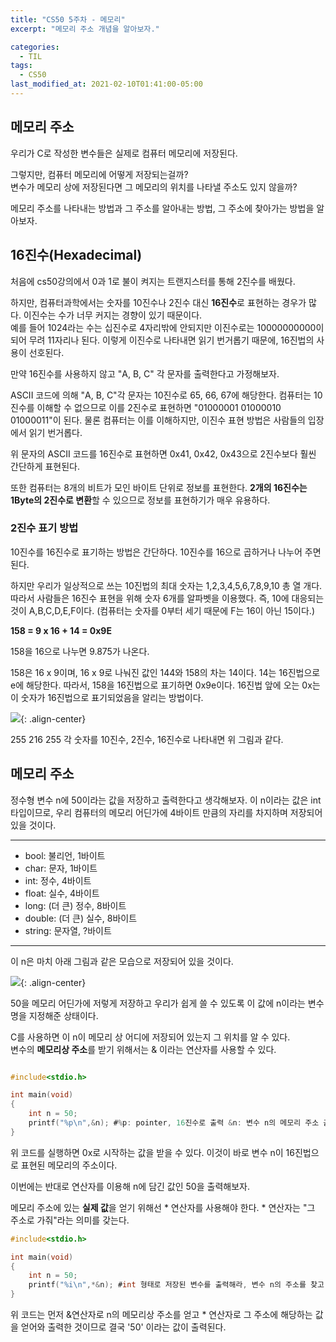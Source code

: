 ```yaml
---
title: "CS50 5주차 - 메모리"
excerpt: "메모리 주소 개념을 알아보자."

categories:
  - TIL
tags:
  - CS50
last_modified_at: 2021-02-10T01:41:00-05:00
---
```


## 메모리 주소

우리가 C로 작성한 변수들은 실제로 컴퓨터 메모리에 저장된다.  

그렇지만, 컴퓨터 메모리에 어떻게 저장되는걸까?  
변수가 메모리 상에 저장된다면 그 메모리의 위치를 나타낼 주소도 있지 않을까?  

메모리 주소를 나타내는 방법과 그 주소를 알아내는 방법, 그 주소에 찾아가는 방법을 알아보자.  
  
  
## 16진수(Hexadecimal)
  
처음에 cs50강의에서 0과 1로 불이 켜지는 트랜지스터를 통해 2진수를 배웠다.  

하지만, 컴퓨터과학에서는 숫자를 10진수나 2진수 대신 **16진수**로 표현하는 경우가 많다. 이진수는 수가 너무 커지는 경향이 있기 때문이다.  
예를 들어 1024라는 수는 십진수로 4자리밖에 안되지만 이진수로는 10000000000이 되어 무려 11자리나 된다. 이렇게 이진수로 나타내면 읽기 번거롭기 때문에, 16진법의 사용이 선호된다.
  
 
만약 16진수를 사용하지 않고 "A, B, C" 각 문자를 출력한다고 가정해보자.  

ASCII 코드에 의해 "A, B, C"각 문자는 10진수로 65, 66, 67에 해당한다. 컴퓨터는 10진수를 이해할 수 없으므로 이를 2진수로 표현하면 "01000001 01000010 01000011"이 된다. 물론 컴퓨터는 이를 이해하지만, 이진수 표현 방법은 사람들의 입장에서 읽기 번거롭다.  

위 문자의 ASCII 코드를 16진수로 표현하면 0x41, 0x42, 0x43으로 2진수보다 훨씬 간단하게 표현된다. 

또한 컴퓨터는 8개의 비트가 모인 바이트 단위로 정보를 표현한다. **2개의 16진수는 1Byte의 2진수로 변환**할 수 있으므로 정보를 표현하기가 매우 유용하다.

### 2진수 표기 방법
  

10진수를 16진수로 표기하는 방법은 간단하다. 10진수를 16으로 곱하거나 나누어 주면 된다.  
  

하지만 우리가 일상적으로 쓰는 10진법의 최대 숫자는 1,2,3,4,5,6,7,8,9,10 총 열 개다. 따라서 사람들은 16진수 표현을 위해 숫자 6개를 알파벳을 이용했다. 즉,  10에 대응되는 것이 A,B,C,D,E,F이다. (컴퓨터는 숫자를 0부터 세기 때문에 F는 16이 아닌 15이다.)  
  
  
**158 = 9 x 16 + 14 = 0x9E**
  
  
158을 16으로 나누면 9.875가 나온다.  

158은 16 x 9이며, 16 x 9로 나눠진 값인 144와 158의 차는 14이다. 14는 16진법으로 e에 해당한다. 따라서, 158을 16진법으로 표기하면 0x9e이다. 16진법 앞에 오는 0x는 이 숫자가 16진법으로 표기되었음을 알리는 방법이다.  
  
  
  
![](https://imageshack.com/i/pobBdhvxp){: .align-center}
  


255 216 255 각 숫자를 10진수, 2진수, 16진수로 나타내면 위 그림과 같다.  
  

## 메모리 주소
  

정수형 변수 n에 50이라는 값을 저장하고 출력한다고 생각해보자. 이 n이라는 값은 int 타입이므로, 우리 컴퓨터의 메모리 어딘가에 4바이트 만큼의 자리를 차지하며 저장되어 있을 것이다.  
  

* * *
  
* bool: 불리언, 1바이트  
* char: 문자, 1바이트  
* int: 정수, 4바이트  
* float: 실수, 4바이트  
* long: (더 큰) 정수, 8바이트  
* double: (더 큰) 실수, 8바이트  
* string: 문자열, ?바이트  
* * *  
  
이 n은 마치 아래 그림과 같은 모습으로 저장되어 있을 것이다.  
  


![](https://imageshack.com/i/pmGm5Jn7p){: .align-center}  
  
  
50을 메모리 어딘가에 저렇게 저장하고 우리가 쉽게 쓸 수 있도록 이 값에 n이라는 변수명을 지정해준 상태이다.  
  
C를 사용하면 이 n이 메모리 상 어디에 저장되어 있는지 그 위치를 알 수 있다.   
변수의 **메모리상 주소**를 받기 위해서는 & 이라는 연산자를 사용할 수 있다.
  

```c

#include<stdio.h>

int main(void)
{
    int n = 50;
    printf("%p\n",&n); #%p: pointer, 16진수로 출력 &n: 변수 n의 메모리 주소 출력
}
```
   

위 코드를 실행하면 0x로 시작하는 값을 받을 수 있다. 이것이 바로 변수 n이 16진법으로 표현된 메모리의 주소이다. 
  
  
이번에는 반대로 연산자를 이용해 n에 담긴 값인 50을 출력해보자.

메모리 주소에 있는 **실제 값**을 얻기 위해선 * 연산자를 사용해야 한다. * 연산자는 "그 주소로 가줘"라는 의미를 갖는다. 
  
  

```c
#include<stdio.h>

int main(void)
{
    int n = 50;
    printf("%i\n",*&n); #int 형태로 저장된 변수를 출력해라, 변수 n의 주소를 찾고 그 주소로 가라.
}
``` 
  
  

위 코드는 먼저 &연산자로 n의 메모리상 주소를 얻고 * 연산자로 그 주소에 해당하는 값을 얻어와 출력한 것이므로 결국 '50' 이라는 값이 출력된다.  


